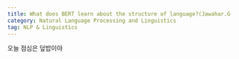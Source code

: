 ```yaml
---
title: What does BERT learn about the structure of language?(Jawahar.G(2019)
category: Natural Language Processing and Linguistics
tag: NLP & Linguistics
---
```


오늘 점심은 덮밥이야
